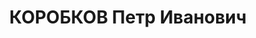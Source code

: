 ---
title: КОРОБКОВ Петр Иванович
description: 'Род. 1892 с.Широкий Уступ Саратов.края, член ВКП(б) с 1919г., нач.военсклада
  № 28, интендант 2 ранга. Арест: 27.06.37г. УНКВД по Зап.обл.. Обв.: 58-7,8,9,11.
  Приговор: выездная сессия ВК ВС СССР в Смоленске, 22.11.37г. "в течение 20 минут"
  - ВМН. Расстрелян'
---